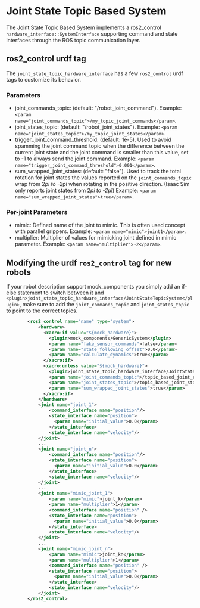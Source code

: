 # Joint State Topic Based System

The Joint State Topic Based System implements a ros2_control `hardware_interface::SystemInterface` supporting command and state interfaces through the ROS topic communication layer.

## ros2_control urdf tag

The `joint_state_topic_hardware_interface` has a few `ros2_control` urdf tags to customize its behavior.

### Parameters

* joint_commands_topic: (default: "/robot_joint_command"). Example: `<param name="joint_commands_topic">/my_topic_joint_commands</param>`.
* joint_states_topic: (default: "/robot_joint_states"). Example: `<param name="joint_states_topic">/my_topic_joint_states</param>`.
* trigger_joint_command_threshold: (default: 1e-5). Used to avoid spamming the joint command topic when the difference between the current joint state and the joint command is smaller than this value, set to -1 to always send the joint command. Example: `<param name="trigger_joint_command_threshold">0.001</param>`.
* sum_wrapped_joint_states: (default: "false"). Used to track the total rotation for joint states the values reported on the `joint_commands_topic` wrap from 2*pi to -2*pi when rotating in the positive direction. (Isaac Sim only reports joint states from 2*pi to -2*pi) Example: `<param name="sum_wrapped_joint_states">true</param>`.

### Per-joint Parameters

* mimic: Defined name of the joint to mimic. This is often used concept with parallel grippers. Example: `<param name="mimic">joint1</param>`.
* multiplier: Multiplier of values for mimicking joint defined in mimic parameter. Example: `<param name="multiplier">-2</param>`.

## Modifying the urdf `ros2_control` tag for new robots

If your robot description support mock_components you simply add an if-else statement to switch between it and `<plugin>joint_state_topic_hardware_interface/JointStateTopicSystem</plugin>`, make sure to add the `joint_commands_topic` and `joint_states_topic` to point to the correct topics.

```xml
        <ros2_control name="name" type="system">
            <hardware>
              <xacro:if value="${mock_hardware}">
                <plugin>mock_components/GenericSystem</plugin>
                <param name="fake_sensor_commands">false</param>
                <param name="state_following_offset">0.0</param>
                <param name="calculate_dynamics">true</param>
              </xacro:if>
              <xacro:unless value="${mock_hardware}">
                <plugin>joint_state_topic_hardware_interface/JointStateTopicSystem</plugin>
                <param name="joint_commands_topic">/topic_based_joint_commands</param>
                <param name="joint_states_topic">/topic_based_joint_states</param>
                <param name="sum_wrapped_joint_states">true</param>
              </xacro:if>
            </hardware>
            <joint name="joint_1">
                <command_interface name="position"/>
                <state_interface name="position">
                  <param name="initial_value">0.0</param>
                </state_interface>
                <state_interface name="velocity"/>
            </joint>
            ...
            <joint name="joint_n">
                <command_interface name="position"/>
                <state_interface name="position">
                  <param name="initial_value">0.0</param>
                </state_interface>
                <state_interface name="velocity"/>
            </joint>
            ...
            <joint name="mimic_joint_1">
                <param name="mimic">joint_k</param>
                <param name="multiplier">1</param>
                <command_interface name="position" />
                <state_interface name="position">
                  <param name="initial_value">0.0</param>
                </state_interface>
                <state_interface name="velocity"/>
            </joint>
            ...
            <joint name="mimic_joint_n">
                <param name="mimic">joint_kn</param>
                <param name="multiplier">1</param>
                <command_interface name="position" />
                <state_interface name="position">
                  <param name="initial_value">0.0</param>
                </state_interface>
                <state_interface name="velocity"/>
            </joint>
        </ros2_control>
```

